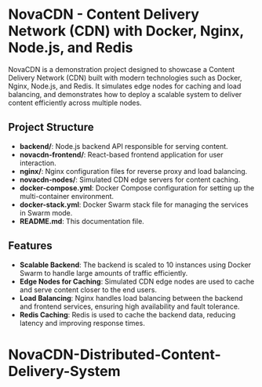 # NovaCDN - Content Delivery Network (CDN) with Docker, Nginx, Node.js, and Redis

NovaCDN is a demonstration project designed to showcase a Content Delivery Network (CDN) built with modern technologies such as Docker, Nginx, Node.js, and Redis. It simulates edge nodes for caching and load balancing, and demonstrates how to deploy a scalable system to deliver content efficiently across multiple nodes.

## Project Structure

- **backend/**: Node.js backend API responsible for serving content.
- **novacdn-frontend/**: React-based frontend application for user interaction.
- **nginx/**: Nginx configuration files for reverse proxy and load balancing.
- **novacdn-nodes/**: Simulated CDN edge servers for content caching.
- **docker-compose.yml**: Docker Compose configuration for setting up the multi-container environment.
- **docker-stack.yml**: Docker Swarm stack file for managing the services in Swarm mode.
- **README.md**: This documentation file.

## Features

- **Scalable Backend**: The backend is scaled to 10 instances using Docker Swarm to handle large amounts of traffic efficiently.
- **Edge Nodes for Caching**: Simulated CDN edge nodes are used to cache and serve content closer to the end users.
- **Load Balancing**: Nginx handles load balancing between the backend and frontend services, ensuring high availability and fault tolerance.
- **Redis Caching**: Redis is used to cache the backend data, reducing latency and improving response times.
# NovaCDN-Distributed-Content-Delivery-System
